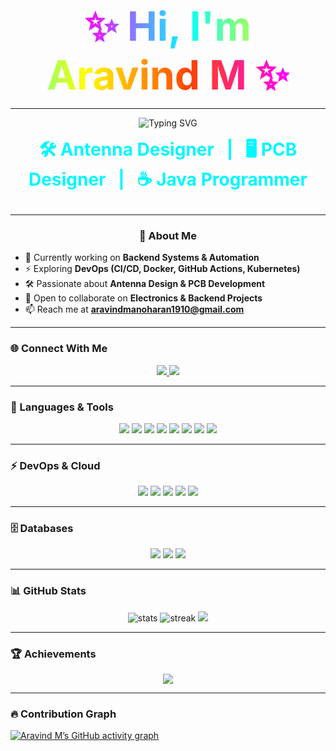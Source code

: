 <!-- Animated Name with Brightness Fade -->
<p align="center">
  <span style="font-size: 64px; font-weight: bold; 
               background: linear-gradient(90deg, #FF00FF, #00FFFF, #FFFF00, #FF4500, #FF00FF);
               -webkit-background-clip: text; color: transparent;
               animation: nameFade 3s ease-in-out infinite alternate;">
    ✨ Hi, I'm Aravind M ✨
  </span>
</p>

<style>
@keyframes nameFade {
  0% { filter: brightness(1); }
  50% { filter: brightness(1.5); }
  100% { filter: brightness(1); }
}
</style>

---

<!-- Typing Roles Animation -->
<p align="center">
  <img src="https://readme-typing-svg.herokuapp.com?font=Fira+Code&size=28&duration=3000&pause=500&color=00F7FF&center=true&vCenter=true&width=600&lines=🛠️+Antenna+Designer;🖥️+PCB+Designer;☕+Java+Programmer" alt="Typing SVG" />
</p>

<!-- Permanently Display Roles -->
<p align="center" style="font-size:28px; font-weight:bold; color:#00F7FF; margin-top:10px;">
  🛠️ Antenna Designer &nbsp; | &nbsp; 🖥️ PCB Designer &nbsp; | &nbsp; ☕ Java Programmer
</p>

---

<h3 align="center">🌟 About Me</h3>

- 🔭 Currently working on **Backend Systems & Automation**  
- ⚡ Exploring **DevOps (CI/CD, Docker, GitHub Actions, Kubernetes)**  
- 🛠️ Passionate about **Antenna Design & PCB Development**  
- 🤝 Open to collaborate on **Electronics & Backend Projects**  
- 📫 Reach me at **[aravindmanoharan1910@gmail.com](mailto:aravindmanoharan1910@gmail.com)**  

---

### 🌐 Connect With Me
<p align="center">
  <a href="https://www.linkedin.com/in/aravind-m-2364a4290" target="_blank">
    <img src="https://img.shields.io/badge/LinkedIn-%230A66C2.svg?&style=for-the-badge&logo=linkedin&logoColor=white"/>
  </a>
  <a href="mailto:aravindmanoharan1910@gmail.com" target="_blank">
    <img src="https://img.shields.io/badge/Gmail-%23EA4335.svg?&style=for-the-badge&logo=gmail&logoColor=white"/>
  </a>
</p>

---

### 🎨 Languages & Tools
<p align="center">
  <img src="https://img.shields.io/badge/C-blue?style=for-the-badge&logo=c&logoColor=white"/>
  <img src="https://img.shields.io/badge/C++-00599C?style=for-the-badge&logo=cplusplus&logoColor=white"/>
  <img src="https://img.shields.io/badge/Java-ED8B00?style=for-the-badge&logo=java&logoColor=white"/>
  <img src="https://img.shields.io/badge/Python-3776AB?style=for-the-badge&logo=python&logoColor=white"/>
  <img src="https://img.shields.io/badge/HTML5-E34F26?style=for-the-badge&logo=html5&logoColor=white"/>
  <img src="https://img.shields.io/badge/CSS3-1572B6?style=for-the-badge&logo=css3&logoColor=white"/>
  <img src="https://img.shields.io/badge/JavaScript-F7DF1E?style=for-the-badge&logo=javascript&logoColor=black"/>
  <img src="https://img.shields.io/badge/Node.js-43853D?style=for-the-badge&logo=node.js&logoColor=white"/>
</p>

---

### ⚡ DevOps & Cloud
<p align="center">
  <img src="https://img.shields.io/badge/Docker-2496ED?style=for-the-badge&logo=docker&logoColor=white"/>
  <img src="https://img.shields.io/badge/Kubernetes-326CE5?style=for-the-badge&logo=kubernetes&logoColor=white"/>
  <img src="https://img.shields.io/badge/GitHub%20Actions-2088FF?style=for-the-badge&logo=github-actions&logoColor=white"/>
  <img src="https://img.shields.io/badge/Azure-0078D4?style=for-the-badge&logo=microsoftazure&logoColor=white"/>
  <img src="https://img.shields.io/badge/CI/CD-FF1493?style=for-the-badge&logo=gitlab&logoColor=white"/>
</p>

---

### 🗄️ Databases
<p align="center">
  <img src="https://img.shields.io/badge/MySQL-005C84?style=for-the-badge&logo=mysql&logoColor=white"/>
  <img src="https://img.shields.io/badge/PostgreSQL-316192?style=for-the-badge&logo=postgresql&logoColor=white"/>
  <img src="https://img.shields.io/badge/MongoDB-4EA94B?style=for-the-badge&logo=mongodb&logoColor=white"/>
</p>

---

### 📊 GitHub Stats
<p align="center">
  <img src="https://github-readme-stats.vercel.app/api?username=YourGitHubUser&show_icons=true&theme=radical" alt="stats" />
  <img src="https://github-readme-streak-stats.herokuapp.com/?user=YourGitHubUser&theme=radical" alt="streak"/>
  <img src="https://github-readme-stats.vercel.app/api/top-langs/?username=YourGitHubUser&layout=compact&theme=radical"/>
</p>

---

### 🏆 Achievements
<p align="center">
  <img src="https://github-profile-trophy.vercel.app/?username=YourGitHubUser&theme=radical&no-frame=true&margin-w=10"/>
</p>

---

### 🔥 Contribution Graph
[![Aravind M’s GitHub activity graph](https://github-readme-activity-graph.vercel.app/graph?username=YourGitHubUser&theme=tokyo-night)](https://github.com/ashutosh00710/github-readme-activity-graph)
